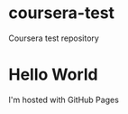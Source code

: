 # coursera-test
Coursera test repository
<!DOCTYPE html>
<html>
<body>
<h1>Hello World</h1>
<p>I'm hosted with GitHub Pages</p>
</body>
</html>
